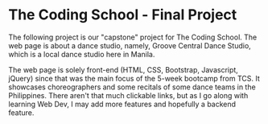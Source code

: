 # The Coding School - Final Project

The following project is our "capstone" project for The Coding School.
The web page is about a dance studio, namely, Groove Central Dance Studio, which is a local dance studio here in Manila.

The web page is solely front-end (HTML, CSS, Bootstrap, Javascript, jQuery) since that was the main focus of the 5-week bootcamp from TCS.
It showcases choreographers and some recitals of some dance teams in the Philippines.
There aren't that much clickable links, but as I go along with learning Web Dev, I may add more features and hopefully a backend feature.
